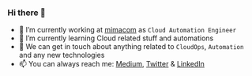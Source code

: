 ### Hi there 👋

- 🔭 I’m currently working at [mimacom](https://www.mimacom.com/en/) as `Cloud Automation Engineer`
- 🌱 I’m currently learning Cloud related stuff and automations
- 💬 We can get in touch about anything related to `CloudOps`, `Automation` and any new technologies
- 📫 You can always reach me: [Medium](https://arun-sisodiya.medium.com/), [Twitter](https://twitter.com/arunsingh1801) & [LinkedIn](https://www.linkedin.com/in/arunsinghsisodiya/)

<!--
**ArunSisodiya/ArunSisodiya** is a ✨ _special_ ✨ repository because its `README.md` (this file) appears on your GitHub profile.

Here are some ideas to get you started:

- 🔭 I’m currently working on ...
- 🌱 I’m currently learning ...
- 👯 I’m looking to collaborate on ...
- 🤔 I’m looking for help with ...
- 💬 Ask me about ...
- 📫 How to reach me: ...
- 😄 Pronouns: ...
- ⚡ Fun fact: ...
-->
